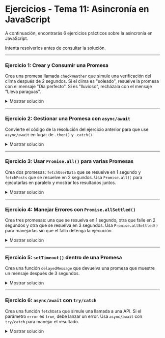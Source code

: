 # **Ejercicios - Tema 11: Asincronía en JavaScript**

A continuación, encontrarás 6 ejercicios prácticos sobre la asincronía en JavaScript.

Intenta resolverlos antes de consultar la solución.

---

### **Ejercicio 1: Crear y Consumir una Promesa**

Crea una promesa llamada `checkWeather` que simule una verificación del clima después de 2 segundos. Si el clima es "soleado", resuelve la promesa con el mensaje "Día perfecto". Si es "lluvioso", recházala con el mensaje "Lleva paraguas".

<details><summary>Mostrar solución</summary>

```js
const checkWeather = new Promise((resolve, reject) => {
  setTimeout(() => {
    const weather = "soleado"; // Cambia a "lluvioso" para probar el rechazo
    weather === "soleado" ? resolve("Día perfecto") : reject("Lleva paraguas");
  }, 2000);
});

checkWeather
  .then((result) => console.log(result))
  .catch((error) => console.log(error));
```

</details>

---

### **Ejercicio 2: Gestionar una Promesa con `async/await`**

Convierte el código de la resolución del ejercicio anterior para que use `async/await` en lugar de `.then()` y `.catch()`.

<details><summary>Mostrar solución</summary>

```js
async function getWeather() {
  try {
    const result = await checkWeather;
    console.log(result);
  } catch (error) {
    console.log(error);
  }
}

getWeather();
```

</details>

---

### **Ejercicio 3: Usar `Promise.all()` para varias Promesas**

Crea dos promesas: `fetchUserData` que se resuelve en 1 segundo y `fetchPosts` que se resuelve en 2 segundos. Usa `Promise.all()` para ejecutarlas en paralelo y mostrar los resultados juntos.

<details><summary>Mostrar solución</summary>

```js
const fetchUserData = new Promise((resolve) =>
  setTimeout(() => resolve("Usuario obtenido"), 1000)
);
const fetchPosts = new Promise((resolve) =>
  setTimeout(() => resolve("Posts cargados"), 2000)
);

async function loadData() {
  const results = await Promise.all([fetchUserData, fetchPosts]);
  console.log(results);
}

loadData();
```

</details>

---

### **Ejercicio 4: Manejar Errores con `Promise.allSettled()`**

Crea tres promesas: una que se resuelva en 1 segundo, otra que falle en 2 segundos y otra que se resuelva en 3 segundos. Usa `Promise.allSettled()` para manejarlas sin que el fallo detenga la ejecución.

<details><summary>Mostrar solución</summary>

```js
const success1 = new Promise((resolve) =>
  setTimeout(() => resolve("Éxito 1"), 1000)
);
const failure = new Promise((_, reject) =>
  setTimeout(() => reject("Error en la segunda promesa"), 2000)
);
const success2 = new Promise((resolve) =>
  setTimeout(() => resolve("Éxito 2"), 3000)
);

async function handlePromises() {
  const results = await Promise.allSettled([success1, failure, success2]);
  console.log(results);
}

handlePromises();
```

</details>

---

### **Ejercicio 5: `setTimeout()` dentro de una Promesa**

Crea una función `delayedMessage` que devuelva una promesa que muestre un mensaje después de 3 segundos.

<details><summary>Mostrar solución</summary>

```js
function delayedMessage() {
  return new Promise((resolve) => {
    setTimeout(() => {
      resolve("Mensaje mostrado después de 3 segundos");
    }, 3000);
  });
}

async function showMessage() {
  const message = await delayedMessage();
  console.log(message);
}

showMessage();
```

</details>

---

### **Ejercicio 6: `async/await` con `try/catch`**

Crea una función `fetchData` que simule una llamada a una API. Si el parámetro `error` es `true`, debe lanzar un error. Usa `async/await` con `try/catch` para manejar el resultado.

<details><summary>Mostrar solución</summary>

```js
async function fetchData(error) {
  try {
    if (error) throw new Error("Error en la API");
    return "Datos obtenidos";
  } catch (err) {
    console.log(err.message);
  }
}

fetchData(false); // Salida: "Datos obtenidos"
fetchData(true); // Salida: "Error en la API"
```

</details>
